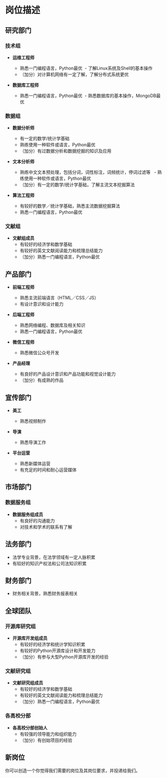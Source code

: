 # 岗位描述

## 研究部门

### 技术组

- **运维工程师**
  - 熟悉一门编程语言，Python最优
  - 了解Linux系统及Shell的基本操作
  - （加分）对计算机网络有一定了解，了解分布式系统更优
  
- **数据库工程师** 
  - 熟悉一门编程语言，Python最优
  - 熟悉数据库的基本操作，MongoDB最优

### 数据组

- **数据分析师**
  - 有一定的数学/统计学基础
  - 熟练使用一种软件或语言，Python最优
  - （加分）有过数据分析和数据挖掘的知识及应用
  
- **文本分析师**
  - 熟练中文文本预处理，包括分词，词性标注，词频统计，停词过滤等 
  - 熟练使用一种软件或语言，Python最优
  - （加分）有一定的数学/统计学基础，了解主流文本挖掘算法

- **算法工程师**
  - 有较好的数学／统计学基础，熟悉主流数据挖掘算法
  - 熟悉一门编程语言，Python最优

### 文献组

- **文献组成员**
  - 有较好的经济学和数学基础
  - 有较好的英文文献阅读能力和梳理总结能力
  - （加分）熟悉一门编程语言，Python最优


## 产品部门

- **前端工程师**
  - 熟悉主流前端语言（HTML／CSS／JS）
  - 有设计意识和设计能力
  
- **后端工程师**
  - 熟悉网络编程、数据库及相关知识
  - 熟悉一门编程语言，Python最优

- **微信工程师**
  - 熟悉微信公众号开发

- **产品经理**
  - 有良好的产品设计意识和产品功能和视觉设计能力
  - （加分）有成熟的作品

## 宣传部门

- **美工**
  - 熟悉视频制作

- **导演**
  - 熟悉导演工作

- **平台运营**
  - 熟悉新媒体运营
  - 有充足的时间和耐心运营媒体
  

## 市场部门

### 数据服务组

- **数据服务组成员**
  - 有良好的沟通能力
  - 对技术和学术的联系有了解


## 法务部门

- 法学专业背景，在法学领域有一定人脉积累
- 有较好的知识产权法和公司法知识积累

## 财务部门

- 财务相关背景，熟悉财务报表相关

## 全球团队
### 开源库研究组

- **开源库开发组成员**
  - 有较好的经济学和统计学知识积累
  - 有较好的Python开源库设计和开发能力
  - （加分）有参与大型Python开源库开发的经验


### 文献研究组

- **文献研究组成员**
  - 有较好的经济学和数学基础
  - 有较好的英文文献阅读能力和梳理总结能力
  - （加分）熟悉一门编程语言，Python最优


### 各高校分部

- **各高校分部创始人**
  - 有较强的领导能力和组织能力
  - （加分）有创始项目的经验


## 新岗位

你可以创造一个你觉得我们需要的岗位及其岗位要求，并投递给我们。